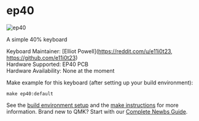 # ep40

![ep40](https://i.imgur.com/Jl7w6I9.jpg)

A simple 40% keyboard

Keyboard Maintainer: [Elliot Powell](https://reddit.com/u/e11i0t23, https://github.com/e11i0t23)  
Hardware Supported: EP40 PCB  
Hardware Availability: None at the moment

Make example for this keyboard (after setting up your build environment):

    make ep40:default

See the [build environment setup](https://docs.qmk.fm/#/getting_started_build_tools) and the [make instructions](https://docs.qmk.fm/#/getting_started_make_guide) for more information. Brand new to QMK? Start with our [Complete Newbs Guide](https://docs.qmk.fm/#/newbs).

